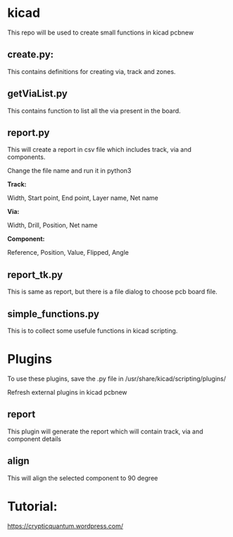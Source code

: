 # kicad

This repo will be used to create small functions in kicad pcbnew

## create.py:

This contains definitions for creating via, track and zones.

## getViaList.py

This contains function to list all the via present in the board.

## report.py

This will create a report in csv file which includes track, via and components.

Change the file name and run it in python3

<b> Track: </b>

Width, Start point, End point, Layer name, Net name

<b> Via: </b>

Width, Drill, Position, Net name

<b> Component: </b>

Reference, Position, Value, Flipped, Angle

## report_tk.py

This is same as report, but there is a file dialog to choose pcb board file.

## simple_functions.py

This is to collect some usefule functions in kicad scripting.

# Plugins

To use these plugins, save the .py file in /usr/share/kicad/scripting/plugins/

Refresh external plugins in kicad pcbnew

## report

This plugin will generate the report which will contain track, via and component details

## align

This will align the selected component to 90 degree 

# Tutorial:
https://crypticquantum.wordpress.com/

